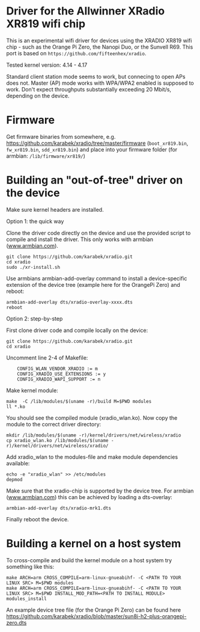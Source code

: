 # Driver for the Allwinner XRadio XR819 wifi chip 

This is an experimental wifi driver for devices using the XRADIO XR819 wifi chip - such as the Orange Pi Zero, the Nanopi Duo, or the Sunvell R69. This port is based on `https://github.com/fifteenhex/xradio`.

Tested kernel version: 4.14 - 4.17

Standard client station mode seems to work, but connecing to open APs does not.
Master (AP) mode works with WPA/WPA2 enabled is supposed to work.
Don't expect throughputs substantially exceeding 20 Mbit/s, depending on the device.

# Firmware

Get firmware binaries from somewhere, e.g. https://github.com/karabek/xradio/tree/master/firmware (`boot_xr819.bin`, `fw_xr819.bin`, `sdd_xr819.bin`) and place into your firmware folder (for armbian: `/lib/firmware/xr819/`)

# Building an "out-of-tree" driver on the device

Make sure kernel headers are installed.

Option 1: the quick way

Clone the driver code directly on the device and use the provided script to compile and install the driver. This only works with armbian (www.armbian.com).

```
git clone https://github.com/karabek/xradio.git
cd xradio
sudo ./xr-install.sh
```

Use armbians armbian-add-overlay command to install a device-specific extension of the device tree (example here for the OrangePi Zero) and reboot:

```
armbian-add-overlay dts/xradio-overlay-xxxx.dts
reboot
```


Option 2: step-by-step

First clone driver code and compile locally on the device:

```
git clone https://github.com/karabek/xradio.git
cd xradio
```

Uncomment line 2-4 of Makefile:
```
	CONFIG_WLAN_VENDOR_XRADIO := m
	CONFIG_XRADIO_USE_EXTENSIONS := y
	CONFIG_XRADIO_WAPI_SUPPORT := n
```

Make kernel module:

```
make  -C /lib/modules/$(uname -r)/build M=$PWD modules
ll *.ko
```

You should see the compiled module (xradio_wlan.ko). Now copy the module to the correct driver directory:

```
mkdir /lib/modules/$(uname -r)/kernel/drivers/net/wireless/xradio
cp xradio_wlan.ko /lib/modules/$(uname -r)/kernel/drivers/net/wireless/xradio/
```

Add xradio_wlan to the modules-file and make module dependencies available:

```
echo -e "xradio_wlan" >> /etc/modules
depmod
```

Make sure that the xradio-chip is supported by the device tree. For armbian (www.armbian.com) this can be achieved by loading a dts-overlay:

```
armbian-add-overlay dts/xradio-mrk1.dts
```

Finally reboot the device.

# Building a kernel on a host system

To cross-compile and build the kernel module on a host system try something like this:

```
make ARCH=arm CROSS_COMPILE=arm-linux-gnueabihf- -C <PATH TO YOUR LINUX SRC> M=$PWD modules
make ARCH=arm CROSS_COMPILE=arm-linux-gnueabihf- -C <PATH TO YOUR LINUX SRC> M=$PWD INSTALL_MOD_PATH=<PATH TO INSTALL MODULE> modules_install
```

An example device tree file (for the Orange Pi Zero) can be found here
https://github.com/karabek/xradio/blob/master/sun8i-h2-plus-orangepi-zero.dts



